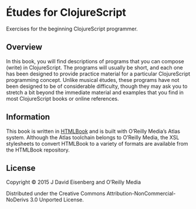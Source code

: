 # Études for ClojureScript

Exercises for the beginning ClojureScript programmer.

## Overview

In this book, you will find descriptions of programs that you can compose (write) in ClojureScript. The programs will usually be short, and each one has been designed to provide practice material for a particular ClojureScript programming concept. Unlike musical études, these programs have not been designed to be of considerable difficulty, though they may ask you to stretch a bit beyond the immediate material and examples that you find in most ClojureScript books or online references.

## Information

This book is written in [HTMLBook](https://github.com/oreillymedia/HTMLBook) and is built with O’Reilly Media’s Atlas system. Although the Atlas toolchain belongs to O’Reilly Media, the XSL stylesheets to convert HTMLBook to a variety of formats are available from the HTMLBook repository.

## License

Copyright © 2015 J David Eisenberg and O’Reilly Media

Distributed under the Creative Commons Attribution-NonCommercial-NoDerivs 3.0 Unported License.
